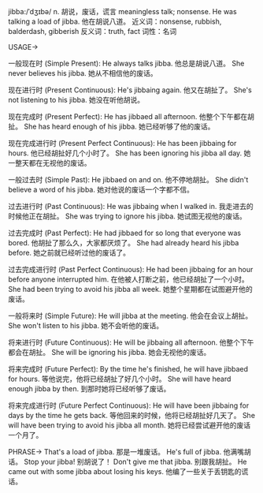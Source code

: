 jibba:/ˈdʒɪbə/
n.
胡说，废话，谎言
meaningless talk; nonsense.
He was talking a load of jibba. 他在胡说八道。
近义词：nonsense, rubbish, balderdash, gibberish
反义词：truth, fact
词性：名词


USAGE->

一般现在时 (Simple Present):
He always talks jibba. 他总是胡说八道。
She never believes his jibba. 她从不相信他的废话。

现在进行时 (Present Continuous):
He's jibbaing again. 他又在胡扯了。
She's not listening to his jibba. 她没在听他胡说。

现在完成时 (Present Perfect):
He has jibbaed all afternoon. 他整个下午都在胡扯。
She has heard enough of his jibba. 她已经听够了他的废话。

现在完成进行时 (Present Perfect Continuous):
He has been jibbaing for hours. 他已经胡扯好几个小时了。
She has been ignoring his jibba all day. 她一整天都在无视他的废话。

一般过去时 (Simple Past):
He jibbaed on and on. 他不停地胡扯。
She didn't believe a word of his jibba. 她对他说的废话一个字都不信。

过去进行时 (Past Continuous):
He was jibbaing when I walked in. 我走进去的时候他正在胡扯。
She was trying to ignore his jibba. 她试图无视他的废话。

过去完成时 (Past Perfect):
He had jibbaed for so long that everyone was bored. 他胡扯了那么久，大家都厌烦了。
She had already heard his jibba before. 她之前就已经听过他的废话了。

过去完成进行时 (Past Perfect Continuous):
He had been jibbaing for an hour before anyone interrupted him.  在他被人打断之前，他已经胡扯了一个小时。
She had been trying to avoid his jibba all week. 她整个星期都在试图避开他的废话。

一般将来时 (Simple Future):
He will jibba at the meeting. 他会在会议上胡扯。
She won't listen to his jibba. 她不会听他的废话。

将来进行时 (Future Continuous):
He will be jibbaing all afternoon. 他整个下午都会在胡扯。
She will be ignoring his jibba. 她会无视他的废话。

将来完成时 (Future Perfect):
By the time he's finished, he will have jibbaed for hours. 等他说完，他将已经胡扯了好几个小时。
She will have heard enough jibba by then. 到那时她将已经听够了废话。


将来完成进行时 (Future Perfect Continuous):
He will have been jibbaing for days by the time he gets back. 等他回来的时候，他将已经胡扯好几天了。
She will have been trying to avoid his jibba all month. 她将已经尝试避开他的废话一个月了。



PHRASE->
That's a load of jibba. 那是一堆废话。
He's full of jibba. 他满嘴胡话。
Stop your jibba! 别胡说了！
Don't give me that jibba. 别跟我胡扯。
He came out with some jibba about losing his keys. 他编了一些关于丢钥匙的谎话。
